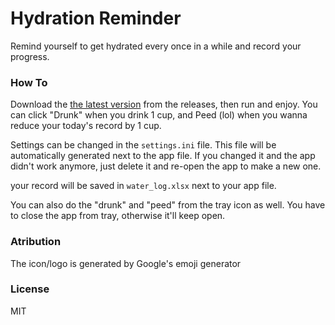 # Hydration Reminder

Remind yourself to get hydrated every once in a while and record your progress.

### How To

Download the [the latest version](https://github.com/zmn-hamid/HydrationReminder/releases/) from the releases, then run and enjoy. You can click
"Drunk" when you drink 1 cup, and Peed (lol) when you wanna reduce your today's record by 1 cup.

Settings can be changed in the `settings.ini` file. This file will be automatically generated next to the
app file. If you changed it and the app didn't work anymore, just delete it and re-open the app to make a
new one.

your record will be saved in `water_log.xlsx` next to your app file.

You can also do the "drunk" and "peed" from the tray icon as well. You have to close the app from tray, otherwise it'll keep open.

### Atribution

The icon/logo is generated by Google's emoji generator

### License

MIT